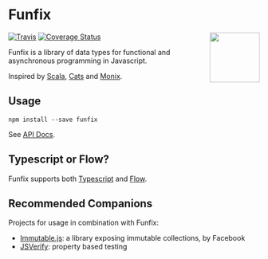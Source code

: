 # Funfix

<img src="https://funfix.org/public/logo.png" width="100" align="right" style="float:right; display: block; width:100px;" />

[![Travis](https://img.shields.io/travis/alexandru/funfix.svg)](https://travis-ci.org/alexandru/funfix)
[![Coverage Status](https://coveralls.io/repos/github/alexandru/funfix/badge.svg?branch=master)](https://coveralls.io/github/alexandru/funfix?branch=master)

Funfix is a library of data types for functional and asynchronous
programming in Javascript.

Inspired by [Scala](http://www.scala-lang.org/), [Cats](http://typelevel.org/cats/)
and [Monix](https://monix.io/).

## Usage

```
npm install --save funfix
```

See [API Docs](https://funfix.org/api).

## Typescript or Flow?

Funfix supports both [Typescript](https://www.typescriptlang.org/)
and [Flow](https://flow.org/).

## Recommended Companions

Projects for usage in combination with Funfix:

- [Immutable.js](https://facebook.github.io/immutable-js/):
  a library exposing immutable collections, by Facebook
- [JSVerify](https://jsverify.github.io/):
  property based testing
